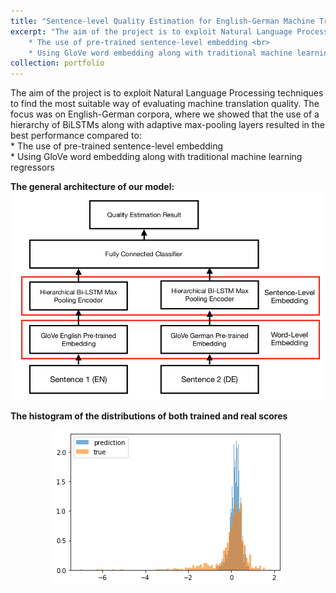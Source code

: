 ```yaml
---
title: "Sentence-level Quality Estimation for English-German Machine Translation"
excerpt: "The aim of the project is to exploit Natural Language Processing techniques to find the most suitable way of evaluating machine translation quality. The focus was on English-German corpora, where we showed that the use of a hierarchy of BiLSTMs along with adaptive max-pooling layers resulted in the best performance compared to: <br>
    * The use of pre-trained sentence-level embedding <br>
    * Using GloVe word embedding along with traditional machine learning regressors<br>"
collection: portfolio
---
```


The aim of the project is to exploit Natural Language Processing techniques to find the most suitable way of evaluating machine translation quality. The focus was on English-German corpora, where we showed that the use of a hierarchy of BiLSTMs along with adaptive max-pooling layers resulted in the best performance compared to: <br>
    * The use of pre-trained sentence-level embedding <br>
    * Using GloVe word embedding along with traditional machine learning regressors<br>


<b> The general architecture of our model:</b> <br>
<img src="/images/schema_model.png"> <br>


<b> The histogram of the distributions of both trained and real scores</b> <br>
<p style="text-align:center;"><img src="/images/dist.png"></p> <br>